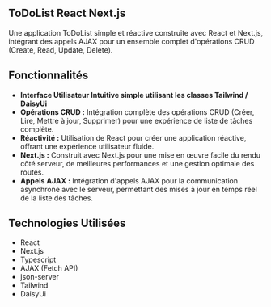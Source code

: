 ## **ToDoList React Next.js**

Une application ToDoList simple et réactive construite avec React et Next.js, intégrant des appels AJAX pour un ensemble complet d'opérations CRUD (Create, Read, Update, Delete).

## **Fonctionnalités**

*   **Interface Utilisateur Intuitive simple utilisant les classes Tailwind / DaisyUi**
*   **Opérations CRUD :** Intégration complète des opérations CRUD (Créer, Lire, Mettre à jour, Supprimer) pour une expérience de liste de tâches complète.
*   **Réactivité :** Utilisation de React pour créer une application réactive, offrant une expérience utilisateur fluide.
*   **Next.js :** Construit avec Next.js pour une mise en œuvre facile du rendu côté serveur, de meilleures performances et une gestion optimale des routes.
*   **Appels AJAX :** Intégration d'appels AJAX pour la communication asynchrone avec le serveur, permettant des mises à jour en temps réel de la liste des tâches.

## **Technologies Utilisées**

*   React
*   Next.js
*   Typescript
*   AJAX (Fetch API)
*   json-server
*   Tailwind
*   DaisyUi